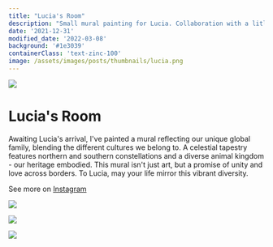 ```yaml
---
title: "Lucia's Room"
description: "Small mural painting for Lucia. Collaboration with a litle artist."
date: '2021-12-31'
modified_date: '2022-03-08'
background: '#1e3039'
containerClass: 'text-zinc-100'
image: /assets/images/posts/thumbnails/lucia.png
---
```


![](/assets/images/posts/lucia/luciacover.png)

# Lucia's Room
Awaiting Lucia's arrival, I've painted a mural reflecting our unique global family, blending the different cultures we belong to. A celestial tapestry features northern and southern constellations and a diverse animal kingdom - our heritage embodied. This mural isn't just art, but a promise of unity and love across borders. To Lucia, may your life mirror this vibrant diversity.

See more on [Instagram](https://www.instagram.com/stories/highlights/18071731465339249/)

![](/assets/images/posts/lucia/lucia000.png)

![](/assets/images/posts/lucia/lucia001.png)

![](/assets/images/posts/lucia/lucia002.png)



